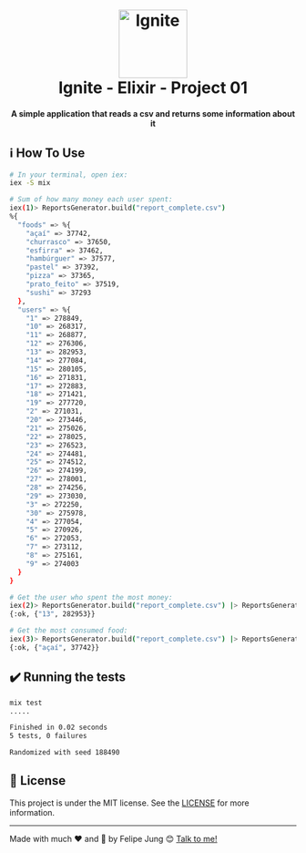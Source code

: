 <h1 align="center">
    <img width="120" alt="Ignite" src="https://res.cloudinary.com/dqcqifjms/image/upload/v1615216700/felipejung/ignite.png" />
    <br>
    Ignite - Elixir - Project 01
</h1>

<h4 align="center">
  A simple application that reads a csv and returns some information about it
</h4>

## :information_source: How To Use

```bash
# In your terminal, open iex:
iex -S mix

# Sum of how many money each user spent:
iex(1)> ReportsGenerator.build("report_complete.csv")
%{
  "foods" => %{
    "açaí" => 37742,
    "churrasco" => 37650,
    "esfirra" => 37462,
    "hambúrguer" => 37577,
    "pastel" => 37392,
    "pizza" => 37365,
    "prato_feito" => 37519,
    "sushi" => 37293
  },
  "users" => %{
    "1" => 278849,
    "10" => 268317,
    "11" => 268877,
    "12" => 276306,
    "13" => 282953,
    "14" => 277084,
    "15" => 280105,
    "16" => 271831,
    "17" => 272883,
    "18" => 271421,
    "19" => 277720,
    "2" => 271031,
    "20" => 273446,
    "21" => 275026,
    "22" => 278025,
    "23" => 276523,
    "24" => 274481,
    "25" => 274512,
    "26" => 274199,
    "27" => 278001,
    "28" => 274256,
    "29" => 273030,
    "3" => 272250,
    "30" => 275978,
    "4" => 277054,
    "5" => 270926,
    "6" => 272053,
    "7" => 273112,
    "8" => 275161,
    "9" => 274003
  }
}

# Get the user who spent the most money:
iex(2)> ReportsGenerator.build("report_complete.csv") |> ReportsGenerator.fetch_higher_cost("users")
{:ok, {"13", 282953}}

# Get the most consumed food:
iex(3)> ReportsGenerator.build("report_complete.csv") |> ReportsGenerator.fetch_higher_cost("foods")
{:ok, {"açaí", 37742}}
```

## :heavy_check_mark: Running the tests

```bash
mix test
.....

Finished in 0.02 seconds
5 tests, 0 failures

Randomized with seed 188490
```

## :memo: License

This project is under the MIT license. See the [LICENSE](https://github.com/felipe-jm/elixir-ignite-reports-generator/blob/master/LICENSE) for more information.

---

Made with much :heart: and :muscle: by Felipe Jung :blush: <a href="https://www.linkedin.com/in/felipe-jung/">Talk to me!</a>
